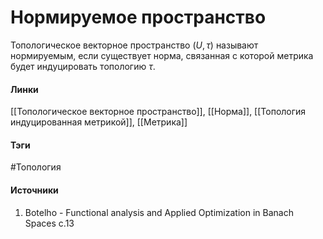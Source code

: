# Нормируемое пространство
Топологическое векторное пространство $(U,\tau)$ называют нормируемым, если существует норма, связанная с которой метрика будет индуцировать топологию $\tau$.
#### Линки
 [[Топологическое векторное пространство]],
 [[Норма]],
 [[Топология индуцированная метрикой]],
 [[Метрика]]
#### Тэги
 #Топология 
#### Источники
1. Botelho - Functional analysis and Applied Optimization in Banach Spaces с.13